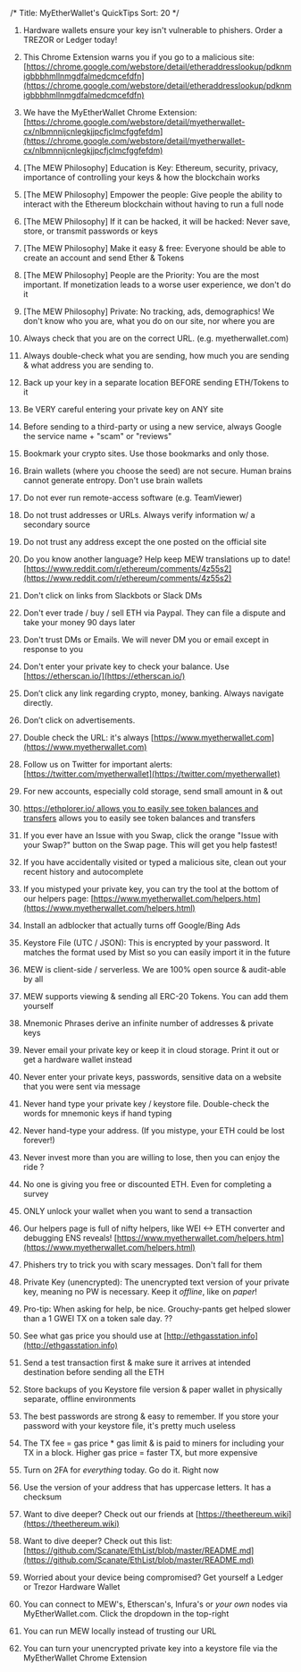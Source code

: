 /*
Title: MyEtherWallet's QuickTips
Sort: 20
*/


1. Hardware wallets ensure your key isn't vulnerable to phishers. Order a TREZOR or Ledger today!

2. This Chrome Extension warns you if you go to a malicious site: [https://chrome.google.com/webstore/detail/etheraddresslookup/pdknmigbbbhmllnmgdfalmedcmcefdfn](https://chrome.google.com/webstore/detail/etheraddresslookup/pdknmigbbbhmllnmgdfalmedcmcefdfn)

3. We have the MyEtherWallet Chrome Extension: [https://chrome.google.com/webstore/detail/myetherwallet-cx/nlbmnnijcnlegkjjpcfjclmcfggfefdm](https://chrome.google.com/webstore/detail/myetherwallet-cx/nlbmnnijcnlegkjjpcfjclmcfggfefdm)

4. [The MEW Philosophy] Education is Key: Ethereum, security, privacy, importance of controlling your keys & how the blockchain works

5. [The MEW Philosophy] Empower the people: Give people the ability to interact with the Ethereum blockchain without having to run a full node

6. [The MEW Philosophy] If it can be hacked, it will be hacked: Never save, store, or transmit passwords or keys

7. [The MEW Philosophy] Make it easy & free: Everyone should be able to create an account and send Ether & Tokens

8. [The MEW Philosophy] People are the Priority: You are the most important. If monetization leads to a worse user experience, we don't do it

9. [The MEW Philosophy] Private: No tracking, ads, demographics! We don't know who you are, what you do on our site, nor where you are

10. Always check that you are on the correct URL. (e.g. myetherwallet.com)

11. Always double-check what you are sending, how much you are sending & what address you are sending to.

12. Back up your key in a separate location BEFORE sending ETH/Tokens to it

13. Be VERY careful entering your private key on ANY site

14. Before sending to a third-party or using a new service, always Google the service name + "scam" or "reviews"

15. Bookmark your crypto sites. Use those bookmarks and only those.

16. Brain wallets (where you choose the seed) are not secure. Human brains cannot generate entropy. Don't use brain wallets

17. Do not ever run remote-access software (e.g. TeamViewer)

18. Do not trust addresses or URLs. Always verify information w/ a secondary source

19. Do not trust any address except the one posted on the official site

20. Do you know another language? Help keep MEW translations up to date! [https://www.reddit.com/r/ethereum/comments/4z55s2](https://www.reddit.com/r/ethereum/comments/4z55s2)

21. Don't click on links from Slackbots or Slack DMs

22. Don't ever trade / buy / sell ETH via Paypal. They can file a dispute and take your money 90 days later

23. Don't trust DMs or Emails. We will never DM you or email except in response to you

24. Don't enter your private key to check your balance. Use [https://etherscan.io/](https://etherscan.io/)

25. Don’t click any link regarding crypto, money, banking. Always navigate directly.

26. Don’t click on advertisements.

27. Double check the URL: it's always [https://www.myetherwallet.com](https://www.myetherwallet.com)

28. Follow us on Twitter for important alerts: [https://twitter.com/myetherwallet](https://twitter.com/myetherwallet)

29. For new accounts, especially cold storage, send small amount in & out

30. [https://ethplorer.io/ allows you to easily see token balances and transfers](https://ethplorer.io/) allows you to easily see token balances and transfers

31. If you ever have an Issue with you Swap, click the orange "Issue with your Swap?" button on the Swap page. This will get you help fastest!

32. If you have accidentally visited or typed a malicious site, clean out your recent history and autocomplete

33. If you mistyped your private key, you can try the tool at the bottom of our helpers page: [https://www.myetherwallet.com/helpers.htm](https://www.myetherwallet.com/helpers.html)

34. Install an adblocker that actually turns off Google/Bing Ads

35. Keystore File (UTC / JSON): This is encrypted by your password. It matches the format used by Mist so you can easily import it in the future

36. MEW is client-side / serverless. We are 100% open source & audit-able by all

37. MEW supports viewing & sending all ERC-20 Tokens. You can add them yourself

38. Mnemonic Phrases derive an infinite number of addresses & private keys

39. Never email your private key or keep it in cloud storage. Print it out or get a hardware wallet instead

40. Never enter your private keys, passwords, sensitive data on a website that you were sent via message

41. Never hand type your private key / keystore file. Double-check the words for mnemonic keys if hand typing

42. Never hand-type your address. (If you mistype, your ETH could be lost forever!)

43. Never invest more than you are willing to lose, then you can enjoy the ride ?

44. No one is giving you free or discounted ETH. Even for completing a survey

45. ONLY unlock your wallet when you want to send a transaction

46. Our helpers page is full of nifty helpers, like WEI <-> ETH converter and debugging ENS reveals! [https://www.myetherwallet.com/helpers.htm](https://www.myetherwallet.com/helpers.html)

47. Phishers try to trick you with scary messages. Don't fall for them

48. Private Key (unencrypted): The unencrypted text version of your private key, meaning no PW is necessary. Keep it *offline*, like on *paper*!

49. Pro-tip: When asking for help, be nice. Grouchy-pants get helped slower than a 1 GWEI TX on a token sale day. ??

50. See what gas price you should use at [http://ethgasstation.info](http://ethgasstation.info)

51. Send a test transaction first & make sure it arrives at intended destination before sending all the ETH

52. Store backups of you Keystore file version & paper wallet in physically separate, offline environments

53. The best passwords are strong & easy to remember. If you store your password with your keystore file, it's pretty much useless

54. The TX fee = gas price * gas limit & is paid to miners for including your TX in a block. Higher gas price = faster TX, but more expensive

55. Turn on 2FA for *everything* today. Go do it. Right now

56. Use the version of your address that has uppercase letters. It has a checksum

57. Want to dive deeper? Check out our friends at [https://theethereum.wiki](https://theethereum.wiki)

58. Want to dive deeper? Check out this list: [https://github.com/Scanate/EthList/blob/master/README.md](https://github.com/Scanate/EthList/blob/master/README.md)

59. Worried about your device being compromised? Get yourself a Ledger or Trezor Hardware Wallet

60. You can connect to MEW's, Etherscan's, Infura's or *your own* nodes via MyEtherWallet.com. Click the dropdown in the top-right

61. You can run MEW locally instead of trusting our URL

62. You can turn your unencrypted private key into a keystore file via the MyEtherWallet Chrome Extension
